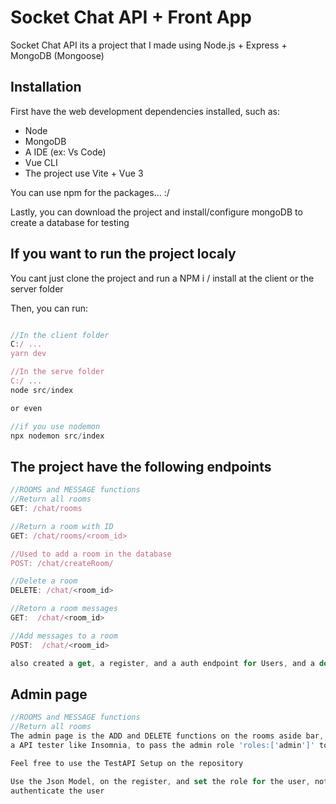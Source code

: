 # Socket Chat API + Front App

Socket Chat API its a project that I made using Node.js + Express + MongoDB (Mongoose)

## Installation

First have the web development dependencies installed, such as:

- Node
- MongoDB
- A IDE (ex: Vs Code)
- Vue CLI 
- The project use Vite + Vue 3

You can use npm for the packages... :/

Lastly, you can download the project and install/configure mongoDB to create a database for testing

## If you want to run the project localy

You cant just clone the project and run a NPM i / install at the client or the server folder

Then, you can run:

```javascript

//In the client folder 
C:/ ... 
yarn dev

//In the serve folder 
C:/ ... 
node src/index

or even

//if you use nodemon
npx nodemon src/index

```


## The project have the following endpoints

```javascript
//ROOMS and MESSAGE functions
//Return all rooms 
GET: /chat/rooms

//Return a room with ID
GET: /chat/rooms/<room_id>

//Used to add a room in the database
POST: /chat/createRoom/

//Delete a room
DELETE: /chat/<room_id>

//Retorn a room messages
GET:  /chat/<room_id>

//Add messages to a room
POST:  /chat/<room_id>

also created a get, a register, and a auth endpoint for Users, and a delete for messages
```


## Admin page

```javascript
//ROOMS and MESSAGE functions
//Return all rooms 
The admin page is the ADD and DELETE functions on the rooms aside bar, to set a admin for the project, you can use
a API tester like Insomnia, to pass the admin role 'roles:['admin']' to some user, and then sign in with his credentials

Feel free to use the TestAPI Setup on the repository

Use the Json Model, on the register, and set the role for the user, notice that the email is the unique field that is used to 
authenticate the user
```

